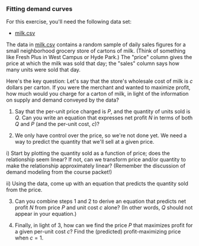 ### Fitting demand curves

For this exercise, you'll need the following data set:   
* [milk.csv](http://jaredsmurray.github.io/sta371h/data/milk.csv)  

The data in [milk.csv](http://jaredsmurray.github.io/sta371h/data/milk.csv) contains a random sample of daily sales figures for a small neighborhood grocery store of cartons of milk.  (Think of something like Fresh Plus in West Campus or Hyde Park.)  The "price" column gives the price at which the milk was sold that day; the "sales" column says how many units were sold that day.

Here's the key question:  Let's say that the store's wholesale cost of milk is $c$ dollars per carton.  If you were the merchant and wanted to maximize profit, how much would you charge for a carton of milk, in light of the information on supply and demand conveyed by the data?  

1) Say that the per-unit price charged is $P$, and the quantity of units sold is $Q$.  Can you write an equation that expresses net profit $N$ in terms of both $Q$ and $P$ (and the per-unit cost, $c$)?  

2) We only have control over the price, so we're not done yet. We need a way to predict the quantity that we'll sell at a given price.

  i) Start by plotting the quantity sold as a function of price; does the relationship seem linear? If not, can we transform price and/or quantity to make the relationship approximately linear? (Remember the discussion of demand modeling from the course packet!)

  ii) Using the data, come up with an equation that predicts the quantity sold from the price. 

3) Can you combine steps 1 and 2 to derive an equation that predicts net profit $N$ from price $P$ and unit cost $c$ alone?  (In other words, $Q$ should not appear in your equation.)

4) Finally, in light of 3, how can we find the price $P$ that maximizes profit for a given per-unit cost $c$? Find the (predicted) profit-maximizing price when $c=1$.


